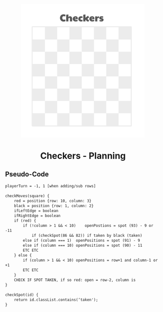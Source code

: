 <div align="center">
    <img src="https://raw.githubusercontent.com/t-hoffman/Project_1_Checkers/main/images/screen_shot.png" width="400px">
</div>
<div align="center"><h1>Checkers - Planning</h1></div>

## Pseudo-Code
	
	playerTurn = -1, 1 [when adding/sub rows]

	checkMoves(square) {
		red = position {row: 10, column: 3}
		black = position {row: 1, column: 2}
		ifLeftEdge = boolean
		ifRightEdge = boolean
		if (red) {
			if (!column > 1 && < 10)	openPostions = spot (93) - 9 or -11
				if (checkSpot(86 && 82)) if taken by black (taken) 
			else if (column === 1)	openPositions = spot (91) - 9
			else if (column === 10)	openPositions = spot (90) - 11
			ETC ETC
		} else {
			if (column > 1 && < 10)	openPositions = row+1 and column-1 or +1
			ETC ETC
		}
		CHECK IF SPOT TAKEN, if so red: open = row-2, column is 
	}

	checkSpot(id) {
		return id.classList.contains(‘taken');
	}
